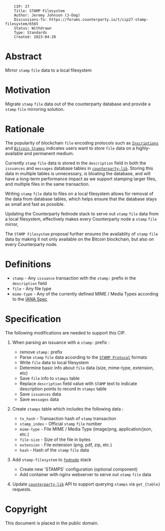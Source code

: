         CIP: 27
        Title: STAMP Filesystem
        Author: Jeremy Johnson (J-Dog)
        Discussions-To: https://forums.counterparty.io/t/cip27-stamp-filesystem/6565
        Status: Withdrawn
        Type: Standards
        Created: 2023-04-20

# Abstract
Mirror `stamp` `file` data to a local filesystem

# Motivation
Migrate `stamp` `file` data out of the counterparty database and provide a `stamp` `file` mirroring solution.

# Rationale
The popularity of blockchain `file` encoding protocols such as [`Inscriptions`](https://ordinals.com/inscriptions) and [`Bitcoin Stamps`](https://stampchain.io/) indicates users want to store `file` data on a highly-available and permanent medium. 

Currently `stamp` `file` data is stored in the `description` field in both the `issuances` and `messages` database tables in [`counterparty-lib`](https://github.com/CounterpartyXCP/counterparty-lib). Storing this data in multiple tables is unnecessary, is bloating the database, and will have a long-term performance impact as we support stamping larger files, and multiple files in the same transaction.

Writing `stamp` `file` data to files on a local filesystem allows for removal of the data from database tables, which helps ensure that the database stays as small and fast as possible.

Updating the Counterparty fednode stack to serve out `stamp` `file` data from a local filesystem, effectively makes every Counterparty node a `stamp` `file` mirror, 

The `STAMP Filesystem` proposal further ensures the availablity of `stamp` `file` data by making it not only available on the Bitcoin blockchain, but also on every Counterparty node.

# Definitions

- `stamp` -  Any `issuance` transaction with the `stamp:` prefix in the `description` field
- `file` - Any file type 
- `mime-type` - Any of the currently defined MIME / Media Types according to the [IANA Spec](https://www.iana.org/assignments/media-types/media-types.xhtml)

# Specification
The following modifications are needed to support this CIP.

1. When parsing an issuance with a `stamp:` prefix :
    - remove `stamp:` prefix
    - Parse `stamp` `file` data according to the [`STAMP Protocol`](./cip-0025.md) formats
    - Write `file` data to local filesystem
    - Determine basic info about `file` data (size, mime-type, extension, etc)
    - Save `file` info to `stamps` table
    - Replace `description` field value with `STAMP` text to indicate description points to record in `stamps` table
    - Save `issuances` data
    - Save `messages` data

2. Create `stamps` table which includes the following data :
    - `tx_hash` - Transaction hash of `stamp` transaction
    - `stamp_index` - Official `stamp` `file` number
    - `mime-type` - File MIME / Media Type (image/png, application/json, etc.)
    - `file-size` - Size of the file in bytes
    - `extension` - File extension (png, pdf, zip, etc.)
    - `hash` - Hash of the `stamp` `file` data

3. Add `stamp-filesystem` to [`fednode`](https://github.com/CounterpartyXCP/federatednode) stack
    - Create new 'STAMPS' configuration (optional component)
    - Add container with nginx webserver to serve out `stamp` `file` data


4. Update [`counterparty-lib`](https://github.com/CounterpartyXCP/counterparty-lib) API to support querying `stamps` via `get_{table}` requests.

# Copyright
This document is placed in the public domain.